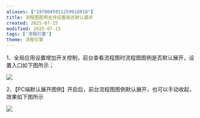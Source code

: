 ```yaml
---
aliases: ["1970045911259918918"]
title: 流程图图例支持设置是否默认展开
created: 2025-07-15
modified: 2025-07-15
tags: ['流程引擎']
theme: 流程引擎
---
```


1、全局应用设置增加开关控制，前台查看流程图时流程图图例是否默认展开，设置入口如下图所示；

![](1d1dcf39e9b5236b0c5d5d1af3ae55c9.jpg)

2、【PC端默认展开图例】开启后，前台流程图图例默认展开，也可以手动收起，效果如下图所示

![](090e53c37a2169f7fd60eb5e15505197.jpg)